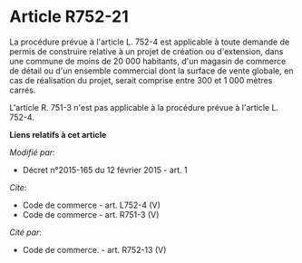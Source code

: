 # Article R752-21

La procédure prévue à l'article L. 752-4 est applicable à toute demande de permis de construire relative à un projet de
création ou d'extension, dans une commune de moins de 20 000 habitants, d'un magasin de commerce de détail ou d'un ensemble
commercial dont la surface de vente globale, en cas de réalisation du projet, serait comprise entre 300 et 1 000 mètres
carrés.

L'article R. 751-3 n'est pas applicable à la procédure prévue à l'article L. 752-4.

**Liens relatifs à cet article**

_Modifié par_:

  - Décret n°2015-165 du 12 février 2015 - art. 1

_Cite_:

  - Code de commerce - art. L752-4 (V)
  - Code de commerce - art. R751-3 (V)

_Cité par_:

  - Code de commerce. - art. R752-13 (V)
